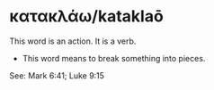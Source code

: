# κατακλάω/kataklaō
This word is an action. It is a verb.

* This word means to break something into pieces. 

See: Mark 6:41; Luke 9:15
